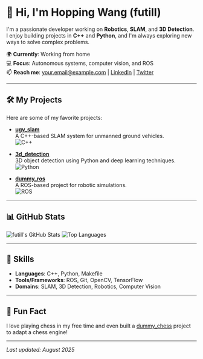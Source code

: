 # 👋 Hi, I'm Hopping Wang (futill)

I'm a passionate developer working on **Robotics**, **SLAM**, and **3D Detection**. I enjoy building projects in **C++** and **Python**, and I'm always exploring new ways to solve complex problems.

🌍 **Currently**: Working from home  
💻 **Focus**: Autonomous systems, computer vision, and ROS  
📫 **Reach me**: [your.email@example.com](mailto:your.email@example.com) | [LinkedIn](https://linkedin.com/in/your-profile) | [Twitter](https://x.com/your-username)

---

## 🛠️ My Projects

Here are some of my favorite projects:

- **[ugv_slam](https://github.com/futill/ugv_slam)**  
  A C++-based SLAM system for unmanned ground vehicles.  
  ![C++](https://img.shields.io/badge/-C%2B%2B-00599C?logo=c%2B%2B&logoColor=white)

- **[3d_detection](https://github.com/futill/3d_detection)**  
  3D object detection using Python and deep learning techniques.  
  ![Python](https://img.shields.io/badge/-Python-3776AB?logo=python&logoColor=white)

- **[dummy_ros](https://github.com/futill/dummy_ros)**  
  A ROS-based project for robotic simulations.  
  ![ROS](https://img.shields.io/badge/-ROS-22314E?logo=ros&logoColor=white)

---

## 📊 GitHub Stats

![futill's GitHub Stats](https://github-readme-stats.vercel.app/api?username=futill&show_icons=true&theme=radical)
![Top Languages](https://github-readme-stats.vercel.app/api/top-langs/?username=futill&layout=compact&theme=radical)

---

## 🔧 Skills

- **Languages**: C++, Python, Makefile
- **Tools/Frameworks**: ROS, Git, OpenCV, TensorFlow
- **Domains**: SLAM, 3D Detection, Robotics, Computer Vision

---

## 🌟 Fun Fact
I love playing chess in my free time and even built a [dummy_chess](https://github.com/futill/dummy_chess) project to adapt a chess engine!

---

*Last updated: August 2025*
